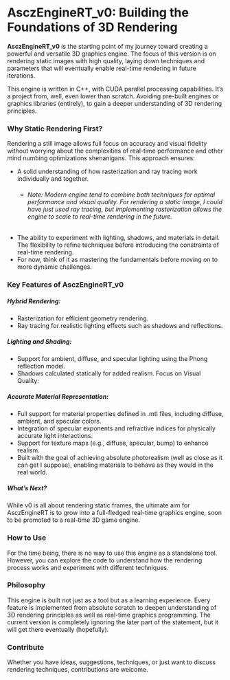 # AsczEngineRT_v0: Building the Foundations of 3D Rendering

**AsczEngineRT_v0** is the starting point of my journey toward creating a powerful and versatile 3D graphics engine. The focus of this version is on rendering static images with high quality, laying down techniques and parameters that will eventually enable real-time rendering in future iterations.

This engine is written in C++, with CUDA parallel processing capabilities. It’s a project from, well, even lower than scratch. Avoiding pre-built engines or graphics libraries (entirely), to gain a deeper understanding of 3D rendering principles.

### Why Static Rendering First?

Rendering a still image allows full focus on accuracy and visual fidelity without worrying about the complexities of real-time performance and other mind numbing optimizations shenanigans. This approach ensures:

- A solid understanding of how rasterization and ray tracing work individually and together.
    - ###### Note: Modern engine tend to combine both techniques for optimal performance and visual quality. For rendering a static image, I could have just used ray tracing, but implementing rasterization allows the engine to scale to real-time rendering in the future.
- The ability to experiment with lighting, shadows, and materials in detail.
The flexibility to refine techniques before introducing the constraints of real-time rendering.
- For now, think of it as mastering the fundamentals before moving on to more dynamic challenges.

### Key Features of AsczEngineRT_v0

##### Hybrid Rendering:

- Rasterization for efficient geometry rendering.
- Ray tracing for realistic lighting effects such as shadows and reflections.

##### Lighting and Shading:

- Support for ambient, diffuse, and specular lighting using the Phong reflection model.
- Shadows calculated statically for added realism.
Focus on Visual Quality:

##### Accurate Material Representation:

- Full support for material properties defined in .mtl files, including diffuse, ambient, and specular colors.
- Integration of specular exponents and refractive indices for physically accurate light interactions.
- Support for texture maps (e.g., diffuse, specular, bump) to enhance realism.
- Built with the goal of achieving absolute photorealism (well as close as it can get I suppose), enabling materials to behave as they would in the real world.


##### What’s Next?

While v0 is all about rendering static frames, the ultimate aim for AsczEngineRT is to grow into a full-fledged real-time graphics engine, soon to be promoted to a real-time 3D game engine.

### How to Use

For the time being, there is no way to use this engine as a standalone tool. However, you can explore the code to understand how the rendering process works and experiment with different techniques.

### Philosophy

This engine is built not just as a tool but as a learning experience. Every feature is implemented from absolute scratch to deepen understanding of 3D rendering principles as well as real-time graphics programming. The current version is completely ignoring the later part of the statement, but it will get there eventually (hopefully).

### Contribute

Whether you have ideas, suggestions, techniques, or just want to discuss rendering techniques, contributions are welcome.